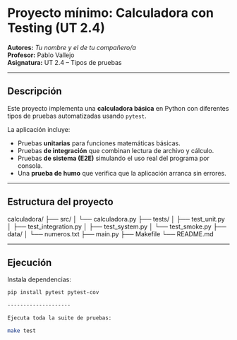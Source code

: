 # Proyecto mínimo: Calculadora con Testing (UT 2.4)

**Autores:** _Tu nombre y el de tu compañero/a_  
**Profesor:** Pablo Vallejo  
**Asignatura:** UT 2.4 – Tipos de pruebas  

---

## Descripción

Este proyecto implementa una **calculadora básica** en Python con diferentes tipos de pruebas automatizadas usando `pytest`.

La aplicación incluye:
- Pruebas **unitarias** para funciones matemáticas básicas.
- Pruebas **de integración** que combinan lectura de archivo y cálculo.
- Pruebas **de sistema (E2E)** simulando el uso real del programa por consola.
- Una **prueba de humo** que verifica que la aplicación arranca sin errores.

---

## Estructura del proyecto

calculadora/
├── src/
│ └── calculadora.py
├── tests/
│ ├── test_unit.py
│ ├── test_integration.py
│ ├── test_system.py
│ └── test_smoke.py
├── data/
│ └── numeros.txt
├── main.py
├── Makefile
└── README.md

---

## Ejecución

Instala dependencias:
```bash
pip install pytest pytest-cov

--------------------

Ejecuta toda la suite de pruebas:

make test